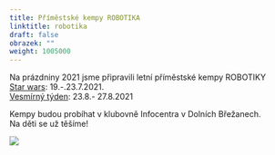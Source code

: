```yaml
---
title: Příměstské kempy ROBOTIKA
linktitle: robotika
draft: false
obrazek: ""
weight: 1005000
---
```

Na prázdniny 2021 jsme připravili letní příměstské kempy ROBOTIKY\
[Star wars](https://kiddum.webooker.eu/Courses/Register/102479?returnUrl=Courses&tabName=detail): 19.-.23.7.2021. \
[Vesmírný týden](https://kiddum.webooker.eu/Courses/Register/104406?returnUrl=Courses&tabName=detail): 23.8.- 27.8.2021

Kempy budou probíhat v klubovně Infocentra v Dolních Břežanech.\
Na děti se už těšíme!

![](/assets/media/Kopie%20návrhu%20plakát%20letní%20tábor.png)